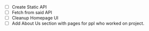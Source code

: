 - [ ] Create Static API
- [ ] Fetch from said API
- [ ] Cleanup Homepage UI
- [ ] Add About Us section with pages for ppl who worked on project.